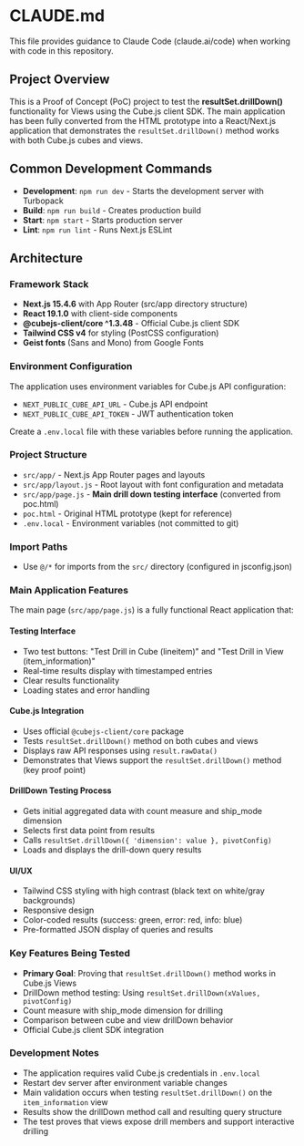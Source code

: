 # CLAUDE.md

This file provides guidance to Claude Code (claude.ai/code) when working with code in this repository.

## Project Overview

This is a Proof of Concept (PoC) project to test the **resultSet.drillDown()** functionality for Views using the Cube.js client SDK. The main application has been fully converted from the HTML prototype into a React/Next.js application that demonstrates the `resultSet.drillDown()` method works with both Cube.js cubes and views.

## Common Development Commands

- **Development**: `npm run dev` - Starts the development server with Turbopack
- **Build**: `npm run build` - Creates production build
- **Start**: `npm start` - Starts production server
- **Lint**: `npm run lint` - Runs Next.js ESLint

## Architecture

### Framework Stack
- **Next.js 15.4.6** with App Router (src/app directory structure)
- **React 19.1.0** with client-side components
- **@cubejs-client/core ^1.3.48** - Official Cube.js client SDK
- **Tailwind CSS v4** for styling (PostCSS configuration)
- **Geist fonts** (Sans and Mono) from Google Fonts

### Environment Configuration
The application uses environment variables for Cube.js API configuration:
- `NEXT_PUBLIC_CUBE_API_URL` - Cube.js API endpoint
- `NEXT_PUBLIC_CUBE_API_TOKEN` - JWT authentication token

Create a `.env.local` file with these variables before running the application.

### Project Structure
- `src/app/` - Next.js App Router pages and layouts
- `src/app/layout.js` - Root layout with font configuration and metadata
- `src/app/page.js` - **Main drill down testing interface** (converted from poc.html)
- `poc.html` - Original HTML prototype (kept for reference)
- `.env.local` - Environment variables (not committed to git)

### Import Paths
- Use `@/*` for imports from the `src/` directory (configured in jsconfig.json)

### Main Application Features
The main page (`src/app/page.js`) is a fully functional React application that:

#### Testing Interface
- Two test buttons: "Test Drill in Cube (lineitem)" and "Test Drill in View (item_information)"
- Real-time results display with timestamped entries
- Clear results functionality
- Loading states and error handling

#### Cube.js Integration
- Uses official `@cubejs-client/core` package
- Tests `resultSet.drillDown()` method on both cubes and views
- Displays raw API responses using `result.rawData()`
- Demonstrates that Views support the `resultSet.drillDown()` method (key proof point)

#### DrillDown Testing Process
- Gets initial aggregated data with count measure and ship_mode dimension
- Selects first data point from results
- Calls `resultSet.drillDown({ 'dimension': value }, pivotConfig)`
- Loads and displays the drill-down query results

#### UI/UX
- Tailwind CSS styling with high contrast (black text on white/gray backgrounds)
- Responsive design
- Color-coded results (success: green, error: red, info: blue)
- Pre-formatted JSON display of queries and results

### Key Features Being Tested
- **Primary Goal**: Proving that `resultSet.drillDown()` method works in Cube.js Views
- DrillDown method testing: Using `resultSet.drillDown(xValues, pivotConfig)`
- Count measure with ship_mode dimension for drilling
- Comparison between cube and view drillDown behavior
- Official Cube.js client SDK integration

### Development Notes
- The application requires valid Cube.js credentials in `.env.local`
- Restart dev server after environment variable changes
- Main validation occurs when testing `resultSet.drillDown()` on the `item_information` view
- Results show the drillDown method call and resulting query structure
- The test proves that views expose drill members and support interactive drilling